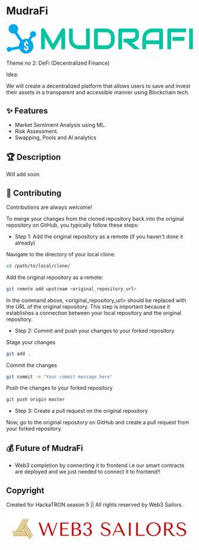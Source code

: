 # MudraFi

![Logo](CLIENT/logo/logo-no-background.png)


Theme no 2: DeFi (Decentralized Finance)

Idea: 

We will create a decentralized platform that allows users to save and invest their assets in a transparent and accessible manner using Blockchain tech.


## ✨ Features

- Market Sentiment Analysis using ML.
- Risk Assessment.
- Swapping, Pools and AI analytics


## 🏆 Description
Will add soon

## 🥇 Contributing

Contributions are always welcome!

To merge your changes from the cloned repository back into the original repository on GitHub, you typically follow these steps:

- Step 1: Add the original repository as a remote (if you haven't done it already)

Navigate to the directory of your local clone:

```bash
cd /path/to/local/clone/
```

Add the original repository as a remote:

```bash
git remote add upstream <original_repository_url>
```

In the command above, <original_repository_url> should be replaced with the URL of the original repository. This step is important because it establishes a connection between your local repository and the original repository.

- Step 2: Commit and push your changes to your forked repository

Stage your changes

```bash
git add .
```

Commit the changes

```bash
git commit -m "Your commit message here"
```

Push the changes to your forked repository

```bash
git push origin master
```
- Step 3: Create a pull request on the original repository

Now, go to the original repository on GitHub and create a pull request from your forked repository. 




## 💰 Future of MudraFi

- Web3 completion by connecting it to frontend i.e our smart contracts are deployed and we just needed to connect it to frontend!!






## Copyright

Created for HackaTRON season 5  || All rights reserved by Web3 Sailors.


![Logo](logo/logo-transparent-png.png)


